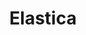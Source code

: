 ---
title: "Elastica"
summary: "Elastica were an English rock band formed in London in 1992 by ex-Suede members Justine Frischmann and Justin Welch. The band was stylistically influenced by punk rock, post-punk and new wave music. The band's members changed several times, with Frischmann and Welch being the only members who remained in Elastica from its formation to its dissolution.
Elastica quickly rose to prominence after the release of their debut single \"Stutter\" in November 1993, and the band's next three singles charted in the Top 20 of the UK Singles Chart. Their debut album Elastica was an immediate success and broke records for the fastest-selling debut album in the UK; the album also found success in the United States as part of the \"Second British Invasion\" during the mid-1990s, and produced the band's highest-charting US Hot 100 hit, \"Connection\". However, the band would later find itself in controversy over accusations of plagiarism, which were settled out-of-court.
Development on a follow-up album languished due to interpersonal disputes, line-up changes and Frischmann's heroin addiction during the late 1990s, before ultimately releasing their second album, The Menace , which was less well received critically or commercially. After struggling to come up with new material for a third album, the band amicably broke up in October 2001."
slug: "elastica"
image: "elastica.jpg"
apple_music_artist_url: "https://music.apple.com/gb/artist/elastica/146496"
wikipedia_url: "https://en.wikipedia.org/wiki/Elastica"
---